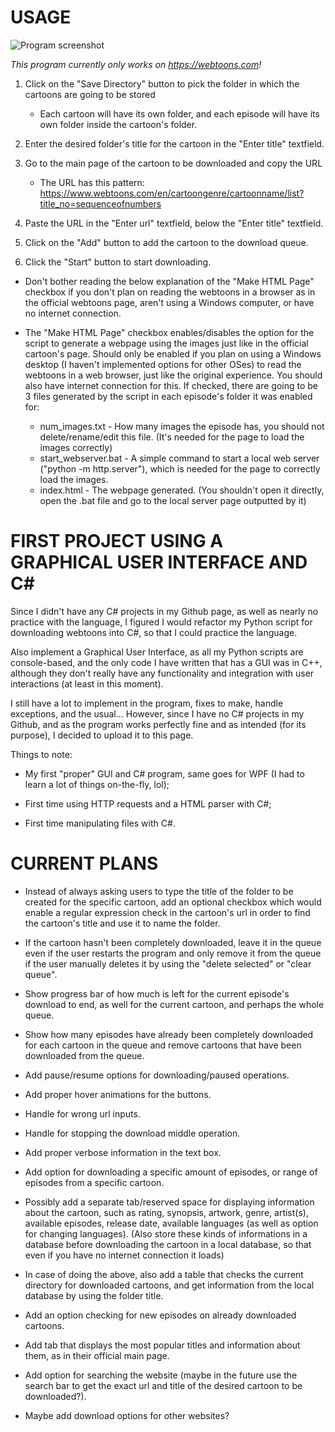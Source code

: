 # USAGE

![Program screenshot](https://i.imgur.com/rlNX1Cf.png)


*This program currently only works on https://webtoons.com!*




1. Click on the "Save Directory" button to pick the folder in which the cartoons are going to be stored
    * Each cartoon will have its own folder, and each episode will have its own folder inside the cartoon's folder.

2. Enter the desired folder's title for the cartoon in the "Enter title" textfield.

3. Go to the main page of the cartoon to be downloaded and copy the URL
    * The URL has this pattern: <https://www.webtoons.com/en/cartoongenre/cartoonname/list?title_no=sequenceofnumbers>

4. Paste the URL in the "Enter url" textfield, below the "Enter title" textfield.

5. Click on the "Add" button to add the cartoon to the download queue.

6. Click the "Start" button to start downloading.

* Don't bother reading the below explanation of the "Make HTML Page" checkbox if you don't plan on reading the webtoons in a browser as in the official webtoons page, aren't using a Windows computer, or have no internet connection.

* The "Make HTML Page" checkbox enables/disables the option for the script to generate a webpage using the images just like in the official cartoon's page. Should only be enabled if you plan on using a Windows desktop (I haven't implemented options for other OSes) to read the webtoons in a web browser, just like the original experience. You should also have internet connection for this. If checked, there are going to be 3 files generated by the script in each episode's folder it was enabled for:
    * num_images.txt - How many images the episode has, you should not delete/rename/edit this file. (It's needed for the page to load the images correctly)
    * start_webserver.bat - A simple command to start a local web server ("python -m http.server"), which is needed for the page to correctly load the images.
    * index.html - The webpage generated. (You shouldn't open it directly, open the .bat file and go to the local server page outputted by it)

# FIRST PROJECT USING A GRAPHICAL USER INTERFACE AND C#

Since I didn't have any C# projects in my Github page, as well as nearly no practice with the language, I figured I would refactor my Python script for downloading webtoons into C#, so that I could practice the language.

Also implement a Graphical User Interface, as all my Python scripts are console-based, and the only code I have written that has a GUI was in C++, although they don't really have any functionality and integration with user interactions (at least in this moment).

I still have a lot to implement in the program, fixes to make, handle exceptions, and the usual... However, since I have no C# projects in my Github, and as the program works perfectly fine and as intended (for its purpose), I decided to upload it to this page.

Things to note:

* My first "proper" GUI and C# program, same goes for WPF (I had to learn a lot of things on-the-fly, lol);

* First time using HTTP requests and a HTML parser with C#;

* First time manipulating files with C#.

# CURRENT PLANS

* Instead of always asking users to type the title of the folder to be created for the specific cartoon, add an optional checkbox which would enable a regular expression check in the cartoon's url in order to find the cartoon's title and use it to name the folder.

* If the cartoon hasn't been completely downloaded, leave it in the queue even if the user restarts the program and only remove it from the queue if the user manually deletes it by using the "delete selected" or "clear queue".

* Show progress bar of how much is left for the current episode's download to end, as well for the current cartoon, and perhaps the whole queue.

* Show how many episodes have already been completely downloaded for each cartoon in the queue and remove cartoons that have been downloaded from the queue.

* Add pause/resume options for downloading/paused operations.

* Add proper hover animations for the buttons.

* Handle for wrong url inputs.

* Handle for stopping the download middle operation.

* Add proper verbose information in the text box.

* Add option for downloading a specific amount of episodes, or range of episodes from a specific cartoon.

* Possibly add a separate tab/reserved space for displaying information about the cartoon, such as
rating, synopsis, artwork, genre, artist(s), available episodes, release date, available languages (as well as option for changing languages). (Also store these kinds of informations in a database before downloading the cartoon in a local database, so that even if you have no internet connection it loads)

* In case of doing the above, also add a table that checks the current directory for downloaded cartoons, and get information from the local database by using the folder title.

* Add an option checking for new episodes on already downloaded cartoons.

* Add tab that displays the most popular titles and information about them, as in their official main page.

* Add option for searching the website (maybe in the future use the search bar to get the exact url and title of the desired cartoon to be downloaded?).

* Maybe add download options for other websites?
